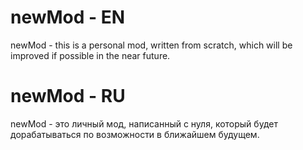 # newMod - EN
newMod - this is a personal mod, written from scratch, which will be improved if possible in the near future.

# newMod - RU
newMod - это личный мод, написанный с нуля, который будет дорабатываться по возможности в ближайшем будущем.
